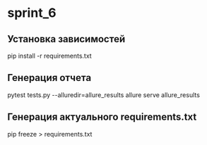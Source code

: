 # sprint_6

## Установка зависимостей
pip install -r requirements.txt 

## Генерация отчета
pytest tests.py --alluredir=allure_results 
allure serve allure_results

## Генерация актуального requirements.txt
pip freeze > requirements.txt 
